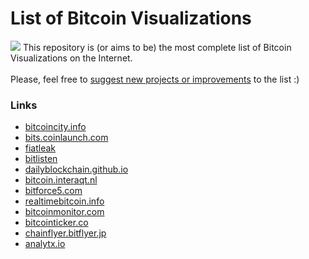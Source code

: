 # List of Bitcoin Visualizations
![](http://bitcoincity.info/tm.png)
This repository is (or aims to be) the most complete list of Bitcoin Visualizations on the Internet. <br/><br/>Please, feel free to [suggest new projects or improvements](https://github.com/micaman/BitcoinVisualizations/issues/new) to the list :)

### Links
- [bitcoincity.info](http://bitcoincity.info/)
- [bits.coinlaunch.com](http://bits.coinlaunch.com/)
- [fiatleak](http://fiatleak.com/)
- [bitlisten](http://www.bitlisten.com/)
- [dailyblockchain.github.io](http://dailyblockchain.github.io/)
- [bitcoin.interaqt.nl](http://bitcoin.interaqt.nl/)
- [bitforce5.com](http://bitforce5.com/)
- [realtimebitcoin.info](http://realtimebitcoin.info/)
- [bitcoinmonitor.com](https://www.bitcoinmonitor.com/)
- [bitcointicker.co](http://bitcointicker.co/transactions/)
- [chainflyer.bitflyer.jp](http://chainflyer.bitflyer.jp/)
- [analytx.io](http://analytx.io/map)
